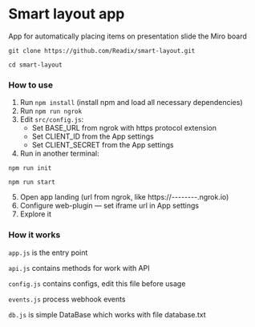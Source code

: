 # Smart layout app
App for automatically placing items on presentation slide the Miro board

`git clone https://github.com/Readix/smart-layout.git`

`cd smart-layout`

### How to use
1) Run `npm install` (install npm and load all necessary dependencies)
2) Run `npm run ngrok`
3) Edit `src/config.js`:
    - Set BASE_URL from ngrok with https protocol extension
    - Set CLIENT_ID from the App settings
    - Set CLIENT_SECRET from the App settings
4) Run in another terminal:

`npm run init`

`npm run start`

5) Open app landing (url from ngrok, like https://--------.ngrok.io)
6) Configure web-plugin — set iframe url in App settings
7) Explore it    

### How it works

`app.js` is the entry point

`api.js` contains methods for work with API

`config.js` contains configs, edit this file before usage

`events.js` process webhook events
 
`db.js` is simple DataBase which works with file database.txt
